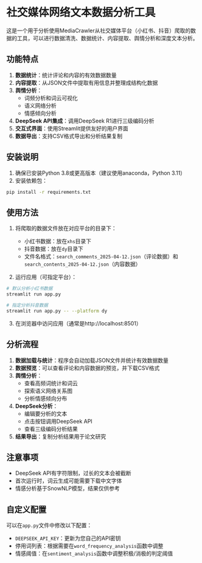 # 社交媒体网络文本数据分析工具

这是一个用于分析使用MediaCrawler从社交媒体平台（小红书、抖音）爬取的数据的工具，可以进行数据清洗、数据统计、内容提取、舆情分析和深度文本分析。

## 功能特点

1. **数据统计**：统计评论和内容的有效数据数量
2. **内容提取**：从JSON文件中提取有用信息并整理成结构化数据
3. **舆情分析**：
   - 词频分析和词云可视化
   - 语义网络分析
   - 情感倾向分析
4. **DeepSeek API集成**：调用DeepSeek R1进行三级编码分析
5. **交互式界面**：使用Streamlit提供友好的用户界面
6. **数据导出**：支持CSV格式导出和分析结果复制

## 安装说明

1. 确保已安装Python 3.8或更高版本（建议使用anaconda，Python 3.11）
2. 安装依赖包：

```bash
pip install -r requirements.txt
```

## 使用方法

1. 将爬取的数据文件放在对应平台的目录下：
   - 小红书数据：放在`xhs`目录下
   - 抖音数据：放在`dy`目录下
   - 文件名格式：`search_comments_2025-04-12.json`（评论数据）和`search_contents_2025-04-12.json`（内容数据）

2. 运行应用（可指定平台）：

```bash
# 默认分析小红书数据
streamlit run app.py

# 指定分析抖音数据
streamlit run app.py -- --platform dy
```

3. 在浏览器中访问应用（通常是http://localhost:8501）

## 分析流程

1. **数据加载与统计**：程序会自动加载JSON文件并统计有效数据数量
2. **数据预览**：可以查看评论和内容数据的预览，并下载CSV格式
3. **舆情分析**：
   - 查看高频词统计和词云
   - 探索语义网络关系图
   - 分析情感倾向分布
4. **DeepSeek分析**：
   - 编辑要分析的文本
   - 点击按钮调用DeepSeek API
   - 查看三级编码分析结果
5. **结果导出**：复制分析结果用于论文研究

## 注意事项

- DeepSeek API有字符限制，过长的文本会被截断
- 首次运行时，词云生成可能需要下载中文字体
- 情感分析基于SnowNLP模型，结果仅供参考

## 自定义配置

可以在`app.py`文件中修改以下配置：

- `DEEPSEEK_API_KEY`：更新为您自己的API密钥
- 停用词列表：根据需要在`word_frequency_analysis`函数中调整
- 情感阈值：在`sentiment_analysis`函数中调整积极/消极的判定阈值